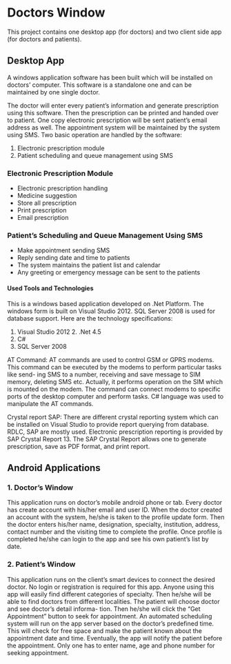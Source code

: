 # Doctors Window
This project contains one desktop app (for doctors) and two client side app (for doctors and patients).

## Desktop App
A windows application software has been built which will be installed on doctors’ computer. This software is a standalone one and can be maintained by one single doctor.

The doctor will enter every patient’s information and generate prescription using this software. Then the prescription can be printed and handed over to patient. One copy electronic prescription will be sent patient’s email address as well. The appointment system will be maintained by the system using SMS. Two basic operation are handled by the software:

1. Electronic prescription module
2. Patient scheduling and queue management using SMS

### Electronic Prescription Module
- Electronic prescription handling
- Medicine suggestion
- Store all prescription
- Print prescription
- Email prescription

### Patient’s Scheduling and Queue Management Using SMS
- Make appointment sending SMS
- Reply sending date and time to patients
- The system maintains the patient list and calendar
- Any greeting or emergency message can be sent to the patients

#### Used Tools and Technologies
This is a windows based application developed on .Net Platform. The windows form is built on Visual Studio 2012. SQL Server 2008 is used for database support. Here are the technology specifications:

1. Visual Studio 2012 2. .Net 4.5
3. C#
4. SQL Server 2008

AT Command: AT commands are used to control GSM or GPRS modems. This command can be executed by the modems to perform particular tasks like send- ing SMS to a number, receiving and save message to SIM memory, deleting SMS etc. Actually, it performs operation on the SIM which is mounted on the modem. The command can connect modems to specific ports of the desktop computer and perform tasks. C# language was used to manipulate the AT commands.

Crystal report SAP: There are different crystal reporting system which can be installed on Visual Studio to provide report querying from database. RDLC, SAP are mostly used. Electronic prescription reporting is provided by SAP Crystal Report 13. The SAP Crystal Report allows one to generate prescription, save as PDF format, and print report.


## Android Applications
### 1. Doctor’s Window
This application runs on doctor’s mobile android phone or tab. Every doctor has create account with his/her email and user ID. When the doctor created an account with the system, he/she is taken to the profile update form. Then the doctor enters
his/her name, designation, specialty, institution, address, contact number and the visiting time to complete the profile. Once profile is completed he/she can login to the app and see his own patient’s list by date.

### 2. Patient’s Window
This application runs on the client’s smart devices to connect the desired doctor. No login or registration is required for this app. Anyone using this app will easily find different categories of specialty. Then he/she will be able to find doctors from different localities. The patient will choose doctor and see doctor’s detail informa- tion. Then he/she will click the “Get Appointment” button to seek for appointment. An automated scheduling system will run on the app server based on the doctor’s predefined time. This will check for free space and make the patient known about the appointment date and time. Eventually, the app will notify the patient before the appointment. Only one has to enter name, age and phone number for seeking appointment.
